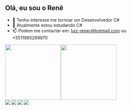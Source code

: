 ## Olá, eu sou o Renê

- 👀 Tenho interesse me tornoar um Desenvolvedor C#
- 🌱 Atualmente estou estudando C#
- 📫 Podem me contactar em: luiz-rener@hotmail.com ou +5511985299970

<div align="left">
  <a href="https://github.com/renerilan">
  <img height="180em" src="https://github-readme-stats.vercel.app/api?username=renerilan&show_icons=true&theme=dark&include_all_commits=true&count_private=true"/><img height="180em" src="https://github-readme-stats.vercel.app/api/top-langs/?username=renerilan&layout=compact&langs_count=7&theme=dark"/>
</div>
  
<div>
  <a href="https://instagram.com/renerilan" target="_blank"><img src="https://img.shields.io/badge/-Instagram-%23E4405F?style=for-the-badge&logo=instagram&logoColor=white" target="_blank"></a>
 	<a href="https://www.twitch.tv/tribafps" target="_blank"><img src="https://img.shields.io/badge/Twitch-9146FF?style=for-the-badge&logo=twitch&logoColor=white" target="_blank"></a>
  <a href = "mailto:luiz.renerilan@gmail.com"><img src="https://img.shields.io/badge/-Gmail-%23333?style=for-the-badge&logo=gmail&logoColor=white" target="_blank"></a>
  <a href="https://www.linkedin.com/in/renerilan" target="_blank"><img src="https://img.shields.io/badge/-LinkedIn-%230077B5?style=for-the-badge&logo=linkedin&logoColor=white" target="_blank"></a> 
  
</div>
